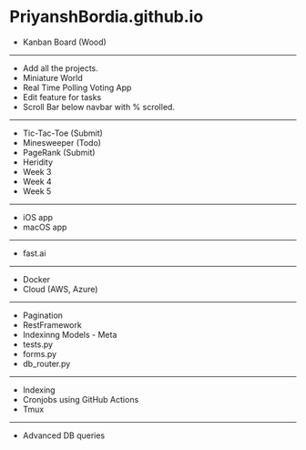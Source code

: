 # PriyanshBordia.github.io

- Kanban Board (Wood) 
----------------------------
- Add all the projects.
- Miniature World
- Real Time Polling Voting App
- Edit feature for tasks
- Scroll Bar below navbar with % scrolled.
-------------------------------
- Tic-Tac-Toe (Submit)
- Minesweeper (Todo)
- PageRank (Submit)
- Heridity 
- Week 3
- Week 4
- Week 5
------------------------------
- iOS app
- macOS app 
------------------------------
- fast.ai
------------------------------
- Docker
- Cloud (AWS, Azure) 
-----------------------------
- Pagination
- RestFramework
- Indexinng Models - Meta
- tests.py
- forms.py
- db_router.py
----------------------------
- Indexing
- Cronjobs using GitHub Actions
- Tmux 
--------------------------
- Advanced DB queries
